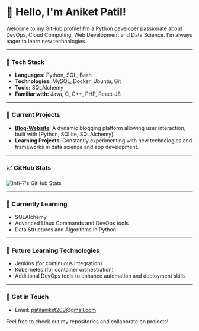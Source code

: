 # 👋 Hello, I'm Aniket Patil!

Welcome to my GitHub profile! I'm a Python developer passionate about DevOps, Cloud Computing, Web Development and Data Science. I'm always eager to learn new technologies.

---

### 🧰 Tech Stack
- **Languages:** Python, SQL, Bash
- **Technologies:** MySQL, Docker, Ubuntu, Git
- **Tools:** SQLAlchemy
- **Familiar with:** Java, C, C++, PHP, React-JS

---

### 🚀 Current Projects
- **[Blog-Website](https://blog-website-eakj.onrender.com)**: A dynamic blogging platform allowing user interaction, built with [Python, SQLite, SQLAlchemy].
- **Learning Projects**: Constantly experimenting with new technologies and frameworks in data science and app development.

---

### 📈 GitHub Stats
![Infi-7's GitHub Stats](https://github-readme-stats.vercel.app/api?username=Infi-7&show_icons=true&theme=dark)

---

### 🌱 Currently Learning
- SQLAlchemy
- Advanced Linux Commands and DevOps tools
- Data Structures and Algorithms in Python

---

### 🔮 Future Learning Technologies
- Jenkins (for continuous integration)
- Kubernetes (for container orchestration)
- Additional DevOps tools to enhance automation and deployment skills

---

### 💼 Get in Touch
- Email: [patilaniket209@gmail.com](mailto:YourEmail@example.com)
  
Feel free to check out my repositories and collaborate on projects!


